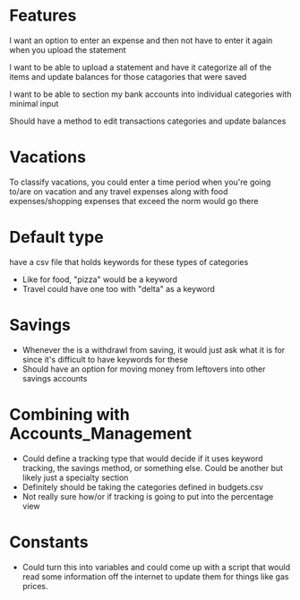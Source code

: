# Features
I want an option to enter an expense and then not have to enter it again when you upload the statement

I want to be able to upload a statement and have it categorize all of the items and update balances for those catagories that were saved

I want to be able to section my bank accounts into individual categories with minimal input

Should have a method to edit transactions categories and update balances

# Vacations
To classify vacations, you could enter a time period when you're going to/are on vacation and any travel expenses along with food expenses/shopping expenses that exceed the norm would go there

# Default type
have a csv file that holds keywords for these types of categories
- Like for food, "pizza" would be a keyword
- Travel could have one too with "delta" as a keyword

# Savings
- Whenever the is a withdrawl from saving, it would just ask what it is for since it's difficult to have keywords for these
- Should have an option for moving money from leftovers into other savings accounts

# Combining with Accounts_Management
- Could define a tracking type that would decide if it uses keyword tracking, the savings method, or something else.  Could be another but likely just a specialty section
- Definitely should be taking the categories defined in budgets.csv
- Not really sure how/or if tracking is going to put into the percentage view

# Constants
- Could turn this into variables and could come up with a script that would read some information off the internet to update them for things like gas prices.